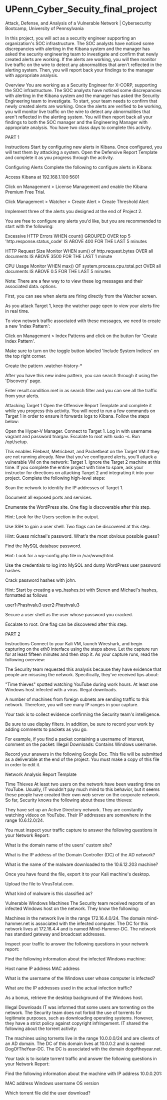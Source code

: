 # UPenn_Cyber_Secuity_final_project
Attack, Defense, and Analysis of a Vulnerable Network | Cybersecurity Bootcamp, University of Pennsylvania

In this project, you will act as a security engineer supporting an organization's SOC infrastructure. The SOC analysts have noticed some discrepancies with alerting in the Kibana system and the manager has asked the security engineering team to investigate and confirm that newly created alerts are working.
If the alerts are working, you will then monitor live traffic on the wire to detect any abnormalities that aren't reflected in the alerting system. Then, you will report back your findings to the manager with appropriate analysis.

Overview
You are working as a Security Engineer for X-CORP, supporting the SOC infrastructure. The SOC analysts have noticed some discrepancies with alerting in the Kibana system and the manager has asked the Security Engineering team to investigate.
To start, your team needs to confirm that newly created alerts are working. Once the alerts are verified to be working, you will monitor live traffic on the wire to detect any abnormalities that aren't reflected in the alerting system.
You will then report back all your findings to both the SOC manager and the Engineering Manager with appropriate analysis.
You have two class days to complete this activity.

PART 1

Instructions
Start by configuring new alerts in Kibana. Once configured, you will test them by attacking a system.
Open the Defensive Report Template and complete it as you progress through the activity.

Configuring Alerts
Complete the following to configure alerts in Kibana:


Access Kibana at 192.168.1.100:5601


Click on Management > License Management and enable the Kibana Premium Free Trial.


Click Management > Watcher > Create Alert > Create Threshold Alert


Implement three of the alerts you designed at the end of Project 2.


You are free to configure any alerts you'd like, but you are recommended to start with the following:


Excessive HTTP Errors
WHEN count() GROUPED OVER top 5 'http.response.status_code' IS ABOVE 400 FOR THE LAST 5 minutes


HTTP Request Size Monitor
WHEN sum() of http.request.bytes OVER all documents IS ABOVE 3500 FOR THE LAST 1 minute


CPU Usage Monitor
WHEN max() OF system.process.cpu.total.pct OVER all documents IS ABOVE 0.5 FOR THE LAST 5 minutes


Note: There are a few way to to view these log messages and their associated data. options.


First, you can see when alerts are firing directly from the Watcher screen.


As you attack Target 1, keep the watcher page open to view your alerts fire in real time.



To view network traffic associated with these messages, we need to create a new 'Index Pattern':


Click on Management > Index Patterns and click on the button for 'Create Index Pattern'.




Make sure to turn on the toggle button labeled 'Include System Indices' on the top right corner.



Create the pattern .watcher-history-*



After you have this new index pattern, you can search through it using the 'Discovery' page.



Enter result.condition.met in as search filter and you can see all the traffic from your alerts.





Attacking Target 1
Open the Offensive Report Template and complete it while you progress this activity.
You will need to run a few commands on Target 1 in order to ensure it forwards logs to Kibana. Follow the steps below:

Open the Hyper-V Manager.
Connect to Target 1.
Log in with username vagrant and password tnargav.
Escalate to root with sudo -s.
Run /opt/setup.

This enables Filebeat, Metricbeat, and Packetbeat on the Target VM if they are not running already.
Now that you've configured alerts, you'll attack a vulnerable VM on the network: Target 1.
Ignore the Target 2 machine at this time. If you complete the entire project with time to spare, ask your instructor for directions on attacking Target 2 and integrating it into your project.
Complete the following high-level steps:


Scan the network to identify the IP addresses of Target 1.


Document all exposed ports and services.


Enumerate the WordPress site. One flag is discoverable after this step.


Hint: Look for the Users section in the output.



Use SSH to gain a user shell. Two flags can be discovered at this step.


Hint: Guess michael's password. What's the most obvious possible guess?



Find the MySQL database password.


Hint: Look for a wp-config.php file in /var/www/html.



Use the credentials to log into MySQL and dump WordPress user password hashes.


Crack password hashes with john.


Hint: Start by creating a wp_hashes.txt with Steven and Michael's hashes, formatted as follows

user1:$P$hashvalu3
user2:$P$hashvalu3


Secure a user shell as the user whose password you cracked.


Escalate to root. One flag can be discovered after this step.

PART 2

Instructions
Connect to your Kali VM, launch Wireshark, and begin capturing on the eth0 interface using the steps above. Let the capture run for at least fifteen minutes and then stop it. As your capture runs, read the following overview:


The Security team requested this analysis because they have evidence that people are misusing the network. Specifically, they've received tips about:

"Time thieves" spotted watching YouTube during work hours.
At least one Windows host infected with a virus.
Illegal downloads.



A number of machines from foreign subnets are sending traffic to this network. Therefore, you will see many IP ranges in your capture.


Your task is to collect evidence confirming the Security team's intelligence.


Be sure to use display filters. In addition, be sure to record your work by adding comments to packets as you go.

For example, if you find a packet containing a username of interest, comment on the packet: Illegal Downloads: Contains Windows username.



Record your answers in the following Google Doc. This file will be submitted as a deliverable at the end of the project. You must make a copy of this file in order to edit it.

Network Analysis Report Template


Time Thieves
At least two users on the network have been wasting time on YouTube. Usually, IT wouldn't pay much mind to this behavior, but it seems these people have created their own web server on the corporate network. So far, Security knows the following about these time thieves:

They have set up an Active Directory network.
They are constantly watching videos on YouTube.
Their IP addresses are somewhere in the range 10.6.12.0/24.

You must inspect your traffic capture to answer the following questions in your Network Report:


What is the domain name of the users' custom site?


What is the IP address of the Domain Controller (DC) of the AD network?


What is the name of the malware downloaded to the 10.6.12.203 machine?

Once you have found the file, export it to your Kali machine's desktop.



Upload the file to VirusTotal.com.


What kind of malware is this classified as?



Vulnerable Windows Machines
The Security team received reports of an infected Windows host on the network. They know the following:

Machines in the network live in the range 172.16.4.0/24.
The domain mind-hammer.net is associated with the infected computer.
The DC for this network lives at 172.16.4.4 and is named Mind-Hammer-DC.
The network has standard gateway and broadcast addresses.

Inspect your traffic to answer the following questions in your network report:


Find the following information about the infected Windows machine:

Host name
IP address
MAC address



What is the username of the Windows user whose computer is infected?


What are the IP addresses used in the actual infection traffic?


As a bonus, retrieve the desktop background of the Windows host.



Illegal Downloads
IT was informed that some users are torrenting on the network. The Security team does not forbid the use of torrents for legitimate purposes, such as downloading operating systems. However, they have a strict policy against copyright infringement.
IT shared the following about the torrent activity:

The machines using torrents live in the range 10.0.0.0/24 and are clients of an AD domain.
The DC of this domain lives at 10.0.0.2 and is named DogOfTheYear-DC.
The DC is associated with the domain dogoftheyear.net.

Your task is to isolate torrent traffic and answer the following questions in your Network Report:


Find the following information about the machine with IP address 10.0.0.201:

MAC address
Windows username
OS version



Which torrent file did the user download?



